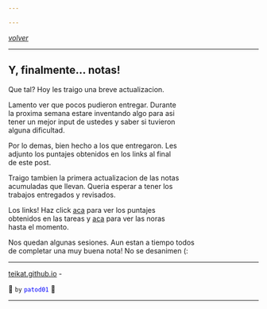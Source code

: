 ```yaml
---

---
```


<link rel="icon" href="/etc/icon.png">

[*volver*][teikat]

---

## Y, finalmente... notas!

Que tal? Hoy les traigo una breve actualizacion. <br>

Lamento ver que pocos pudieron entregar. Durante <br>
la proxima semana estare inventando algo para asi <br>
tener un mejor input de ustedes y saber si tuvieron <br>
alguna dificultad. <br>

Por lo demas, bien hecho a los que entregaron. Les <br>
adjunto los puntajes obtenidos en los links al final <br>
de este post. <br>

Traigo tambien la primera actualizacion de las notas <br>
acumuladas que llevan. Queria esperar a tener los <br>
trabajos entregados y revisados. <br>

Los links! Haz click [aca][puntaje] para ver los puntajes <br>
obtenidos en las tareas y [aca][nota] para ver las noras <br>
hasta el momento. <br>

Nos quedan algunas sesiones. Aun estan a tiempo todos <br>
de completar una muy buena nota! No se desanimen (:

---

[teikat.github.io][teikat] - <span id="herobrine"></span>

:ghost: `by` <span style="color: blue;">`patod01`</span> :ghost:

[teikat]: https://teikat.github.io

---

[puntaje]: prints/prob1y2.PNG
[nota]: prints/notas1.PNG

<script type="text/javascript" src="/herobrine.js"></script>
